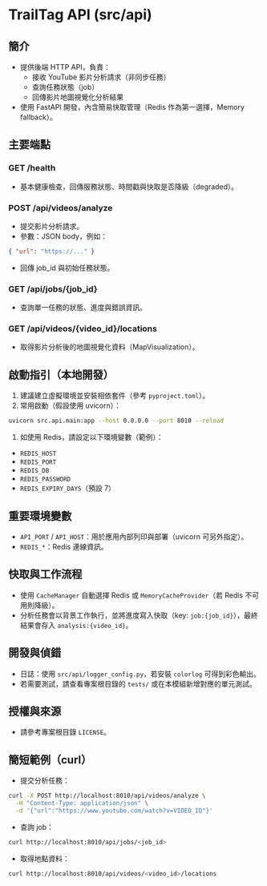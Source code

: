 # TrailTag API (src/api)

## 簡介

- 提供後端 HTTP API，負責：
  - 接收 YouTube 影片分析請求（非同步任務）
  - 查詢任務狀態（job）
  - 回傳影片地圖視覺化分析結果
- 使用 FastAPI 開發，內含簡易快取管理（Redis 作為第一選擇，Memory fallback）。

## 主要端點

### GET /health

- 基本健康檢查，回傳服務狀態、時間戳與快取是否降級（degraded）。

### POST /api/videos/analyze

- 提交影片分析請求。
- 參數：JSON body，例如：

```json
{ "url": "https://..." }
```

- 回傳 job_id 與初始任務狀態。

### GET /api/jobs/{job_id}

- 查詢單一任務的狀態、進度與錯誤資訊。

### GET /api/videos/{video_id}/locations

- 取得影片分析後的地圖視覺化資料（MapVisualization）。

## 啟動指引（本地開發）

1. 建議建立虛擬環境並安裝相依套件（參考 `pyproject.toml`）。
1. 常用啟動（假設使用 uvicorn）：

```bash
uvicorn src.api.main:app --host 0.0.0.0 --port 8010 --reload
```

1. 如使用 Redis，請設定以下環境變數（範例）：

- `REDIS_HOST`
- `REDIS_PORT`
- `REDIS_DB`
- `REDIS_PASSWORD`
- `REDIS_EXPIRY_DAYS`（預設 7）

## 重要環境變數

- `API_PORT` / `API_HOST`：用於應用內部列印與部署（uvicorn 可另外指定）。
- `REDIS_*`：Redis 連線資訊。

## 快取與工作流程

- 使用 `CacheManager` 自動選擇 Redis 或 `MemoryCacheProvider`（若 Redis 不可用則降級）。
- 分析任務會以背景工作執行，並將進度寫入快取（key: `job:{job_id}`），最終結果會存入 `analysis:{video_id}`。

## 開發與偵錯

- 日誌：使用 `src/api/logger_config.py`，若安裝 `colorlog` 可得到彩色輸出。
- 若需要測試，請查看專案根目錄的 `tests/` 或在本模組新增對應的單元測試。

## 授權與來源

- 請參考專案根目錄 `LICENSE`。

## 簡短範例（curl）

- 提交分析任務：

```bash
curl -X POST http://localhost:8010/api/videos/analyze \
  -H "Content-Type: application/json" \
  -d '{"url":"https://www.youtube.com/watch?v=VIDEO_ID"}'
```

- 查詢 job：

```bash
curl http://localhost:8010/api/jobs/<job_id>
```

- 取得地點資料：

```bash
curl http://localhost:8010/api/videos/<video_id>/locations
```
